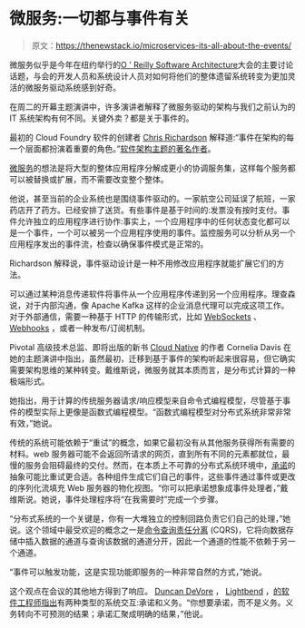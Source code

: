# 微服务:一切都与事件有关

> 原文：<https://thenewstack.io/microservices-its-all-about-the-events/>

微服务似乎是今年在纽约举行的[O ' Reilly Software Architecture](https://conferences.oreilly.com/software-architecture/)大会的主要讨论话题，与会的开发人员和系统设计人员对如何将他们的整体遗留系统转变为更加灵活的微服务驱动系统感到好奇。

在周二的开幕主题演讲中，许多演讲者解释了微服务驱动的架构与我们之前认为的 IT 系统架构有何不同。关键外卖？都是关于事件的。

最初的 Cloud Foundry 软件的创建者 [Chris Richardson](https://twitter.com/crichardson) 解释道:“事件在架构的每一个层面都扮演着重要的角色。”[软件架构主题的著名作者](http://chrisrichardson.net/learnmicroservices.html)。

[微服务](/category/microservices/)的想法是将大型的整体应用程序分解成更小的协调服务集，这样每个服务都可以被替换或扩展，而不需要改变整个整体。

他说，甚至当前的企业系统也是围绕事件驱动的。一家航空公司延误了航班，一家药店开了药方。已经安排了送货。有些事件是基于时间的:发票没有按时支付。事件允许独立的应用程序进行协作:事实上，一个应用程序中的任何状态变化都可以是一个事件，一个可以被另一个应用程序使用的事件。监控服务可以分析从另一个应用程序发出的事件流，检查以确保事件模式是正常的。

Richardson 解释说，事件驱动设计是一种不用修改应用程序就能扩展它们的方法。

可以通过某种消息传递软件将事件从一个应用程序传递到另一个应用程序。理查森说，对于内部沟通，像 Apache Kafka 这样的企业消息代理可以完成这项工作。对于外部通信，需要一种基于 HTTP 的传输形式，比如 [WebSockets](https://developer.mozilla.org/en-US/docs/Web/API/WebSockets_API) 、 [Webhooks](https://thenewstack.io/wonderful-world-webhooks/) ，或者一种发布/订阅机制。

Pivotal 高级技术总监、即将出版的新书 [Cloud Native](https://www.manning.com/books/cloud-native) 的作者 Cornelia Davis 在她的主题演讲中指出，虽然最初，迁移到基于事件的架构听起来很容易，但它确实需要架构思维的某种转变。戴维斯说，微服务就其本质而言，是分布式计算的一种极端形式。

她指出，用于计算的传统服务器请求/响应模型来自命令式编程模型，尽管基于事件的模型实际上更像是函数式编程模型。“函数式编程模型对分布式系统非常非常有效，”她说。

传统的系统可能依赖于“重试”的概念，如果它最初没有从其他服务获得所有需要的材料。web 服务器可能不会返回所请求的网页，直到所有不同的元素都就位，最慢的服务会阻碍最终的交付。然而，在本质上不可靠的分布式系统环境中，[承诺](http://dist-prog-book.com/chapter/2/futures.html)的抽象可能比重试更合适。各种组件生成它们自己的事件，这些事件通过事件或更改的序列化流填充 Web 服务器的物化视图。“你可以把承诺想象成事件处理者，”戴维斯说。她说，事件处理程序将“在我需要时”完成一个步骤。

“分布式系统的一个关键是，你有一大堆独立的控制回路负责它们自己的处理，”她说。这个领域中最受欢迎的概念之一是[命令查询责任分离](https://martinfowler.com/bliki/CQRS.html) (CQRS)，它将向数据存储中插入数据的通道与查询该数据的通道分开，因此一个通道的性能不依赖于另一个通道。

“事件可以触发功能，这是实现功能即服务的一种非常自然的方式，”她说。

这个观点在会议的其他地方得到了响应。 [Duncan DeVore](https://twitter.com/ironfish) ， [Lightbend](https://twitter.com/Joab_Jackson/status/968608968179412992) ，[的软件工程师指出](https://twitter.com/Joab_Jackson/status/968608968179412992)有两种类型的系统交互:承诺和义务。“你想要承诺，而不是义务。义务转向不可预测的结果；承诺汇聚成明确的结果，”他说。

<svg xmlns:xlink="http://www.w3.org/1999/xlink" viewBox="0 0 68 31" version="1.1"><title>Group</title> <desc>Created with Sketch.</desc></svg>